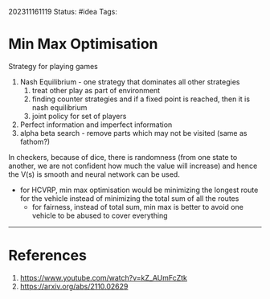 202311161119
Status: #idea
Tags:

# Min Max Optimisation

Strategy for playing games

1. Nash Equilibrium - one strategy that dominates all other strategies 
	1. treat other play as part of environment
	2. finding counter strategies and if a fixed point is reached, then it is nash equilibrium
	3. joint policy for set of players
2. Perfect information and imperfect information
3. alpha beta search - remove parts which may not be visited (same as fathom?)

In checkers, because of dice, there is randomness (from one state to another, we are not confident how much the value will increase) and hence the V(s) is smooth and neural network can be used.

- for HCVRP, min max optimisation would be minimizing the longest route for the vehicle instead of minimizing the total sum of all the routes
	- for fairness, instead of total sum, min max is better to avoid one vehicle to be abused to cover everything
---
# References

1. https://www.youtube.com/watch?v=kZ_AUmFcZtk
2. https://arxiv.org/abs/2110.02629
